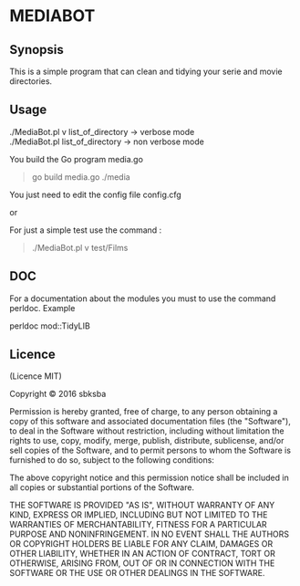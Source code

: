 MEDIABOT
========

Synopsis
--------

This is a simple program that can clean and tidying your serie and movie directories.

Usage
-----

./MediaBot.pl v list_of_directory -> verbose mode     
./MediaBot.pl list_of_directory   -> non verbose mode     

You build the Go program media.go     
> go build media.go
> ./media

You just need to edit the config file config.cfg

or

For just a simple test use the command :

> ./MediaBot.pl v test/Films     

## DOC

For a documentation about the modules you must to use the command perldoc.
Example

perldoc mod::TidyLIB

## Licence

(Licence MIT)

Copyright © 2016 sbksba

Permission is hereby granted, free of charge, to any person obtaining a copy of this software and associated documentation files (the "Software"), to deal in the Software without restriction, including without limitation the rights to use, copy, modify, merge, publish, distribute, sublicense, and/or sell copies of the Software, and to permit persons to whom the Software is furnished to do so, subject to the following conditions:

The above copyright notice and this permission notice shall be included in all copies or substantial portions of the Software.

THE SOFTWARE IS PROVIDED "AS IS", WITHOUT WARRANTY OF ANY KIND, EXPRESS OR IMPLIED, INCLUDING BUT NOT LIMITED TO THE WARRANTIES OF MERCHANTABILITY, FITNESS FOR A PARTICULAR PURPOSE AND NONINFRINGEMENT. IN NO EVENT SHALL THE AUTHORS OR COPYRIGHT HOLDERS BE LIABLE FOR ANY CLAIM, DAMAGES OR OTHER LIABILITY, WHETHER IN AN ACTION OF CONTRACT, TORT OR OTHERWISE, ARISING FROM, OUT OF OR IN CONNECTION WITH THE SOFTWARE OR THE USE OR OTHER DEALINGS IN THE SOFTWARE.
